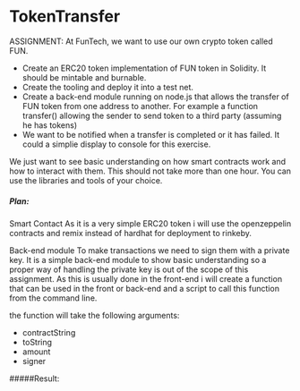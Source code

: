 # TokenTransfer

ASSIGNMENT:
At FunTech, we want to use our own crypto token called FUN.

- Create an ERC20 token implementation of FUN token in Solidity. It should be mintable and burnable.
- Create the tooling and deploy it into a test net.
- Create a back-end module running on node.js that allows the transfer of FUN token from one address to another. For example a function transfer() allowing the sender to send token to a third party (assuming he has tokens)
- We want to be notified when a transfer is completed or it has failed. It could a simplie display to console for this exercise.

We just want to see basic understanding on how smart contracts work and how to interact with them. This should not take more than one hour. You can use the libraries and tools of your choice.

##### Plan:

Smart Contact
As it is a very simple ERC20 token i will use the openzeppelin contracts and remix instead of hardhat for deployment to rinkeby.

Back-end module
To make transactions we need to sign them with a private key. It is a simple back-end module to show basic understanding so a proper way of handling the private key is out of the scope of this assignment.
As this is usually done in the front-end i will create a function that can be used in the front or back-end and a script to call this function from the command line.

the function will take the following arguments:
- contractString
- toString
- amount
- signer


#####Result:
